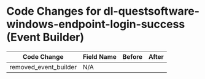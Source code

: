 # Code Changes for dl-questsoftware-windows-endpoint-login-success (Event Builder)

| Code Change | Field Name | Before | After |
|-------------|------------|--------|-------|
| removed_event_builder | N/A |  |  |